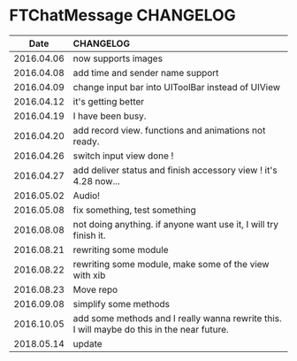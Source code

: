 # FTChatMessage CHANGELOG


|Date|CHANGELOG|
|:------:|:------|
| 2016.04.06 | now supports images |
| 2016.04.08 | add time and sender name support |
| 2016.04.09 | change input bar into UIToolBar instead of UIView |
| 2016.04.12 | it's getting better |
| 2016.04.19 | I have been busy. |
| 2016.04.20 | add record view. functions and animations not ready. |
| 2016.04.26 | switch input view done ! |
| 2016.04.27 | add deliver status and finish accessory view ! it's 4.28 now... |
| 2016.05.02 | Audio! |
| 2016.05.08 | fix something, test something |
| 2016.08.08 | not doing anything. if anyone want use it, I will try finish it. |
| 2016.08.21 | rewriting some module |
| 2016.08.22 | rewriting some module, make some of the view with xib |
| 2016.08.23 | Move repo |
| 2016.09.08 | simplify some methods |
| 2016.10.05 | add some methods and I really wanna rewrite this. I will maybe do this in the near future. |
| 2018.05.14 | update |















